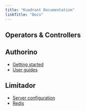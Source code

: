 ```yaml
---
title: "Kuadrant Documentation"
linkTitle: "Docs"
---
```


## Operators & Controllers

## Authorino

 - [Getting started](/docs/authorino/getting-started.html)
 - [User guides](/docs/authorino/user-guides.html)


## Limitador

 - [Server configuration](/docs/limitador-server/configuration.html)
 - [Redis](/docs/limitador/redis_active_active.html)
 